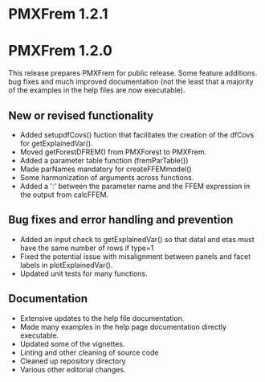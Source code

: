 # PMXFrem 1.2.1

# PMXFrem 1.2.0

This release prepares PMXFrem for public release. Some feature additions. bug
fixes and much improved documentation (not the least that a majority of the
examples in the help files are now executable).

## New or revised functionality
* Added setupdfCovs() fuction that facilitates the creation of the dfCovs for getExplainedVar().
* Moved getForestDFREM() from PMXForest to PMXFrem.
* Added a parameter table function (fremParTable())
* Made parNames mandatory for createFFEMmodel()
* Some harmonization of arguments across functions.
* Added a ':' between the parameter name and the FFEM expression in the output from calcFFEM.

## Bug fixes and error handling and prevention
* Added an input check to getExplainedVar() so that dataI and etas must have the
same number of rows if type=1
* Fixed the potential issue with misalignment between panels and facet labels in 
plotExplainedVar().
* Updated unit tests for many functions.

## Documentation
* Extensive updates to the help file documentation.
* Made many examples in the help page documentation directly executable.
* Updated some of the vignettes.
* Linting and other cleaning of source code
* Cleaned up repository directory
* Various other editorial changes.
